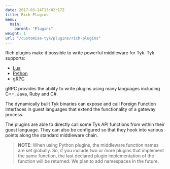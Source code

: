 ```yaml
---
date: 2017-03-24T13:02:17Z
title: Rich Plugins
menu:
  main:
    parent: "Plugins"
weight: 1
url: "/customise-tyk/plugins/rich-plugins"
---
```


Rich plugins make it possible to write powerful middleware for Tyk. Tyk supports: 

*   [Lua][2]
*   [Python][1]
*   [gRPC][3]

gRPC provides the ability to write plugins using many languages including C++, Java, Ruby and C#.

The dynamically built Tyk binaries can expose and call Foreign Function Interfaces in guest languages that extend the functionality of a gateway process.

The plugins are able to directly call some Tyk API functions from within their guest language. They can also be configured so that they hook into various points along the standard middleware chain.

> **NOTE**: When using Python plugins, the middleware function names are set globally. So, if you include two or more plugins that implement the same function, the last declared plugin implementation of the function will be returned. We plan to add namespaces in the future.

 [1]: /docs/customise-tyk/plugins/rich-plugins/python/
 [2]: /docs/customise-tyk/plugins/rich-plugins/luajit/
 [3]: /docs/customise-tyk/plugins/rich-plugins/grpc/
